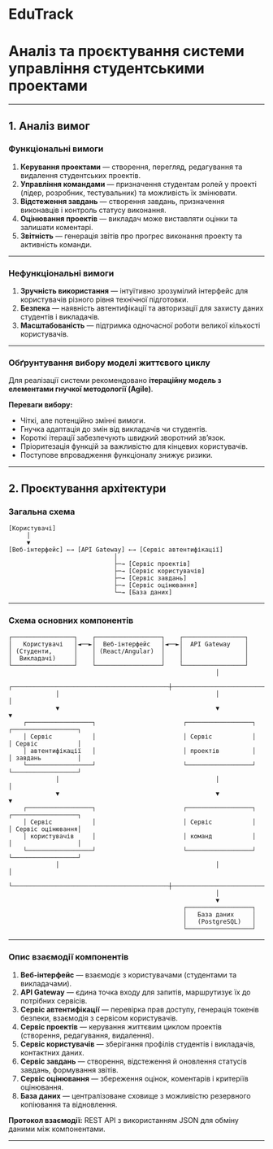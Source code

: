 # EduTrack

#  Аналіз та проєктування системи управління студентськими проектами
---
## 1. Аналіз вимог

### Функціональні вимоги

1. **Керування проектами** — створення, перегляд, редагування та видалення студентських проектів.
2. **Управління командами** — призначення студентам ролей у проекті (лідер, розробник, тестувальник) та можливість їх змінювати.
3. **Відстеження завдань** — створення завдань, призначення виконавців і контроль статусу виконання.
4. **Оцінювання проектів** — викладач може виставляти оцінки та залишати коментарі.
5. **Звітність** — генерація звітів про прогрес виконання проекту та активність команди.

---

### Нефункціональні вимоги

1. **Зручність використання** — інтуїтивно зрозумілий інтерфейс для користувачів різного рівня технічної підготовки.
2. **Безпека** — наявність автентифікації та авторизації для захисту даних студентів і викладачів.
3. **Масштабованість** — підтримка одночасної роботи великої кількості користувачів.

---

### Обґрунтування вибору моделі життєвого циклу

Для реалізації системи рекомендовано **ітераційну модель з елементами гнучкої методології (Agile)**.

**Переваги вибору:**

* Чіткі, але потенційно змінні вимоги.
* Гнучка адаптація до змін від викладачів чи студентів.
* Короткі ітерації забезпечують швидкий зворотний зв’язок.
* Пріоритезація функцій за важливістю для кінцевих користувачів.
* Поступове впровадження функціоналу знижує ризики.

---

## 2. Проєктування архітектури

###  Загальна схема

```
[Користувачі]
     │
     ▼
[Веб-інтерфейс] ←→ [API Gateway] ←→ [Сервіс автентифікації]
                             │
                             ├─→ [Сервіс проектів]
                             ├─→ [Сервіс користувачів]
                             ├─→ [Сервіс завдань]
                             ├─→ [Сервіс оцінювання]
                             └─→ [База даних]
```

---

### Схема основних компонентів

```
┌─────────────────┐    ┌──────────────────┐    ┌─────────────────┐
│   Користувачі   │◄──►│  Веб-інтерфейс   │◄──►│  API Gateway    │
│ (Студенти,      │    │ (React/Angular)  │    │                 │
│  Викладачі)     │    │                  │    │                 │
└─────────────────┘    └──────────────────┘    └─────────────────┘
                                                         │
             ┌───────────────────────────────────────────┼───────────────────────────────────────────┐
             │                                           │                                           │
             ▼                                           ▼                                           ▼
    ┌──────────────────┐                        ┌──────────────────┐                        ┌──────────────────┐
    │ Сервіс           │                        │ Сервіс           │                        │ Сервіс           │
    │ автентифікації   │                        │ проектів         │                        │ завдань          │
    └──────────────────┘                        └──────────────────┘                        └──────────────────┘
             │                                           │                                           │
             ▼                                           ▼                                           ▼
    ┌──────────────────┐                        ┌──────────────────┐                        ┌──────────────────┐
    │ Сервіс           │                        │ Сервіс           │                        │ Сервіс оцінювання│
    │ користувачів     │                        │ команд           │                        │                  │
    └──────────────────┘                        └──────────────────┘                        └──────────────────┘
             │                                           │                                           │
             └───────────────────────────────────────────┼───────────────────────────────────────────┘
                                                         │
                                                         ▼
                                                ┌──────────────────┐
                                                │   База даних     │
                                                │   (PostgreSQL)   │
                                                └──────────────────┘
```

---

### Опис взаємодії компонентів

1. **Веб-інтерфейс** — взаємодіє з користувачами (студентами та викладачами).
2. **API Gateway** — єдина точка входу для запитів, маршрутизує їх до потрібних сервісів.
3. **Сервіс автентифікації** — перевірка прав доступу, генерація токенів безпеки, взаємодія з сервісом користувачів.
4. **Сервіс проектів** — керування життєвим циклом проектів (створення, редагування, видалення).
5. **Сервіс користувачів** — зберігання профілів студентів і викладачів, контактних даних.
6. **Сервіс завдань** — створення, відстеження й оновлення статусів завдань, формування звітів.
7. **Сервіс оцінювання** — збереження оцінок, коментарів і критеріїв оцінювання.
8. **База даних** — централізоване сховище з можливістю резервного копіювання та відновлення.

**Протокол взаємодії:** REST API з використанням JSON для обміну даними між компонентами.

---
